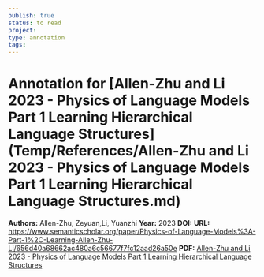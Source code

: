 ```yaml
---
publish: true
status: to read
project:
type: annotation
tags:
---
```

# Annotation for [Allen-Zhu and Li 2023 - Physics of Language Models Part 1 Learning Hierarchical Language Structures](Temp/References/Allen-Zhu and Li 2023 - Physics of Language Models Part 1 Learning Hierarchical Language Structures.md)

**Authors:** Allen-Zhu, Zeyuan,Li, Yuanzhi
**Year:** 2023
**DOI:** 
**URL:** https://www.semanticscholar.org/paper/Physics-of-Language-Models%3A-Part-1%2C-Learning-Allen-Zhu-Li/656d40a68662ac480a6c56677f7fc12aad26a50e
**PDF:** [Allen-Zhu and Li 2023 - Physics of Language Models Part 1 Learning Hierarchical Language Structures](Papers/PDFs/Allen-Zhu%20and%20Li%202023%20-%20Physics%20of%20Language%20Models%20Part%201%20Learning%20Hierarchical%20Language%20Structures.pdf)
